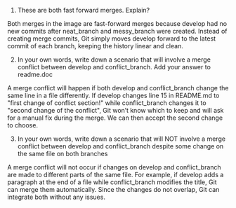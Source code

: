 1. These are both fast forward merges. Explain?
   
Both merges in the image are fast-forward merges because develop had no new commits after neat_branch and messy_branch were created. Instead of creating merge commits, Git simply moves develop forward to the latest commit of each branch, keeping the history linear and clean.

2. In your own words, write down a scenario that will involve a merge conflict between develop and conflict_branch. Add your answer to readme.doc

A merge conflict will happen if both develop and conflict_branch change the same line in a file differently. If develop changes line 15 in README.md to "first change of conflict section!" while conflict_branch changes it to "second change of the conflict", Git won’t know which to keep and will ask for a manual fix during the merge. We can then accept the second change to choose.

3. In your own words, write down a scenario that will NOT involve a merge conflict between develop and conflict_branch despite some change on the same file on both branches
   
A merge conflict will not occur if changes on develop and conflict_branch are made to different parts of the same file. For example, if develop adds a paragraph at the end of a file while conflict_branch modifies the title, Git can merge them automatically. Since the changes do not overlap, Git can integrate both without any issues. 
